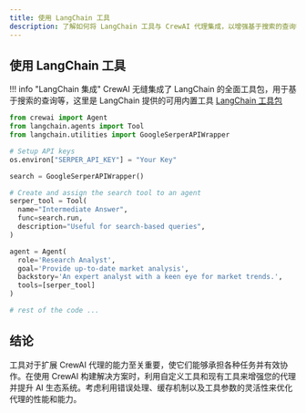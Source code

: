 ```yaml
---
title: 使用 LangChain 工具
description: 了解如何将 LangChain 工具与 CrewAI 代理集成，以增强基于搜索的查询等功能。
---
```


## 使用 LangChain 工具
!!! info "LangChain 集成"
    CrewAI 无缝集成了 LangChain 的全面工具包，用于基于搜索的查询等，这里是 LangChain 提供的可用内置工具 [LangChain 工具包](https://python.langchain.com/docs/integrations/tools/)

```python
from crewai import Agent
from langchain.agents import Tool
from langchain.utilities import GoogleSerperAPIWrapper

# Setup API keys
os.environ["SERPER_API_KEY"] = "Your Key"

search = GoogleSerperAPIWrapper()

# Create and assign the search tool to an agent
serper_tool = Tool(
  name="Intermediate Answer",
  func=search.run,
  description="Useful for search-based queries",
)

agent = Agent(
  role='Research Analyst',
  goal='Provide up-to-date market analysis',
  backstory='An expert analyst with a keen eye for market trends.',
  tools=[serper_tool]
)

# rest of the code ...
```

## 结论
工具对于扩展 CrewAI 代理的能力至关重要，使它们能够承担各种任务并有效协作。在使用 CrewAI 构建解决方案时，利用自定义工具和现有工具来增强您的代理并提升 AI 生态系统。考虑利用错误处理、缓存机制以及工具参数的灵活性来优化代理的性能和能力。